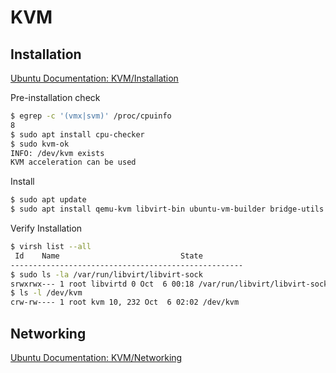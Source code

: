 # KVM

## Installation

[Ubuntu Documentation: KVM/Installation](https://help.ubuntu.com/community/KVM/Installation)

Pre-installation check
```bash
$ egrep -c '(vmx|svm)' /proc/cpuinfo
8
$ sudo apt install cpu-checker
$ sudo kvm-ok
INFO: /dev/kvm exists
KVM acceleration can be used
```

Install
```bash
$ sudo apt update
$ sudo apt install qemu-kvm libvirt-bin ubuntu-vm-builder bridge-utils
```

Verify Installation
```bash
$ virsh list --all
 Id    Name                           State
----------------------------------------------------
$ sudo ls -la /var/run/libvirt/libvirt-sock
srwxrwx--- 1 root libvirtd 0 Oct  6 00:18 /var/run/libvirt/libvirt-sock
$ ls -l /dev/kvm
crw-rw---- 1 root kvm 10, 232 Oct  6 02:02 /dev/kvm
```

## Networking

[Ubuntu Documentation: KVM/Networking](https://help.ubuntu.com/community/KVM/Networking)
